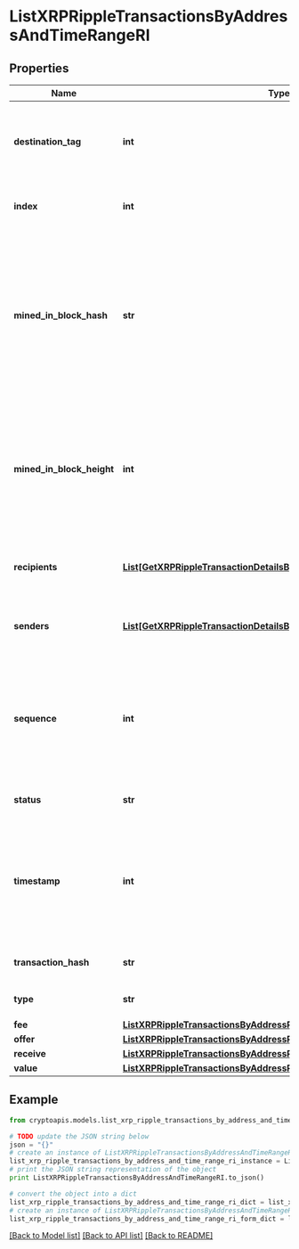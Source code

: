 # ListXRPRippleTransactionsByAddressAndTimeRangeRI


## Properties
Name | Type | Description | Notes
------------ | ------------- | ------------- | -------------
**destination_tag** | **int** | A destination tag is a value used to discern the holder of the Ripple (XRP) being deposited or withdrawn. | [optional] 
**index** | **int** | Represents the index position of the transaction in the block. | 
**mined_in_block_hash** | **str** | Represents the hash of the block where this transaction was mined/confirmed for first time. The hash is defined as a cryptographic digital fingerprint made by hashing the block header twice through the SHA256 algorithm. | 
**mined_in_block_height** | **int** | Represents the hight of the block where this transaction was mined/confirmed for first time. The height is defined as the number of blocks in the blockchain preceding this specific block. | 
**recipients** | [**List[GetXRPRippleTransactionDetailsByTransactionIDRIRecipientsInner]**](GetXRPRippleTransactionDetailsByTransactionIDRIRecipientsInner.md) | Represents an object of addresses that receive the transactions. | 
**senders** | [**List[GetXRPRippleTransactionDetailsByTransactionIDRISendersInner]**](GetXRPRippleTransactionDetailsByTransactionIDRISendersInner.md) | Represents an object of addresses that provide the funds. | 
**sequence** | **int** | Defines the transaction input&#39;s sequence as an integer, which is is used when transactions are replaced with newer versions before LockTime. | 
**status** | **str** | Defines the status of the transaction. | 
**timestamp** | **int** | Defines the exact date/time in Unix Timestamp when this transaction was mined, confirmed or first seen in Mempool, if it is unconfirmed. | 
**transaction_hash** | **str** | Represents the hash of the XRP transaction. | 
**type** | **str** | Specifies the type of the transaction. | 
**fee** | [**ListXRPRippleTransactionsByAddressRIFee**](ListXRPRippleTransactionsByAddressRIFee.md) |  | 
**offer** | [**ListXRPRippleTransactionsByAddressRIOffer**](ListXRPRippleTransactionsByAddressRIOffer.md) |  | 
**receive** | [**ListXRPRippleTransactionsByAddressRIReceive**](ListXRPRippleTransactionsByAddressRIReceive.md) |  | 
**value** | [**ListXRPRippleTransactionsByAddressRIValue**](ListXRPRippleTransactionsByAddressRIValue.md) |  | 

## Example

```python
from cryptoapis.models.list_xrp_ripple_transactions_by_address_and_time_range_ri import ListXRPRippleTransactionsByAddressAndTimeRangeRI

# TODO update the JSON string below
json = "{}"
# create an instance of ListXRPRippleTransactionsByAddressAndTimeRangeRI from a JSON string
list_xrp_ripple_transactions_by_address_and_time_range_ri_instance = ListXRPRippleTransactionsByAddressAndTimeRangeRI.from_json(json)
# print the JSON string representation of the object
print ListXRPRippleTransactionsByAddressAndTimeRangeRI.to_json()

# convert the object into a dict
list_xrp_ripple_transactions_by_address_and_time_range_ri_dict = list_xrp_ripple_transactions_by_address_and_time_range_ri_instance.to_dict()
# create an instance of ListXRPRippleTransactionsByAddressAndTimeRangeRI from a dict
list_xrp_ripple_transactions_by_address_and_time_range_ri_form_dict = list_xrp_ripple_transactions_by_address_and_time_range_ri.from_dict(list_xrp_ripple_transactions_by_address_and_time_range_ri_dict)
```
[[Back to Model list]](../README.md#documentation-for-models) [[Back to API list]](../README.md#documentation-for-api-endpoints) [[Back to README]](../README.md)


